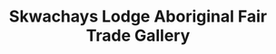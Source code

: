 ---
title: "Skwachays Lodge Aboriginal Fair Trade Gallery"
url: /vancouver/skwachays-lodge-aboriginal-fair-trade-gallery/
shop: Kunst
---